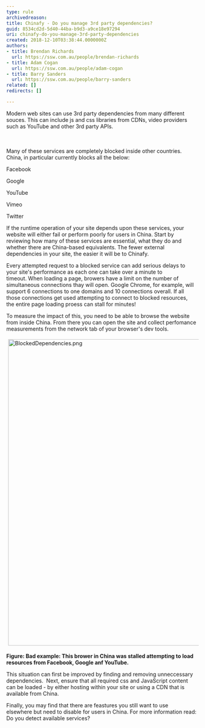 ```yaml
---
type: rule
archivedreason: 
title: Chinafy - Do you manage 3rd party dependencies?
guid: 8534cd2d-5d40-44ba-b9d3-a9ce18e97294
uri: chinafy-do-you-manage-3rd-party-dependencies
created: 2018-12-10T03:38:44.0000000Z
authors:
- title: Brendan Richards
  url: https://ssw.com.au/people/brendan-richards
- title: Adam Cogan
  url: https://ssw.com.au/people/adam-cogan
- title: Barry Sanders
  url: https://ssw.com.au/people/barry-sanders
related: []
redirects: []

---
```



​Modern web sites can use 3rd party dependencies from many different souces. This can include js and css libraries from&#160;CDNs, video providers such as YouTube and other 3rd party APIs.<br>
<br><excerpt class='endintro'></excerpt><br>
<p>​Many of these services are completely blocked inside other countries. China, in particular currently blocks all the below&#58;</p><p>Facebook</p><p>Google</p><p>YouTube</p><p>Vimeo</p><p>Twitter<br></p><p>If the runtime&#160;operation of your site depends upon&#160;these services, your website will either fail or perform poorly for users in China. Start by reviewing how many of these services are essential, what they do and whether there are China-based equivalents. The fewer external dependencies in your site, the easier it will be to Chinafy.&#160;&#160;<br></p><p>Every attempted&#160;request to a blocked service can add serious delays to your site's performance as each one can take&#160;over a minute&#160;to timeout.&#160;When loading a page, browers have a limit on the number of simultaneous connections thay will open. Google&#160;Chrome, for example,&#160;will support 6 connections to one domains and 10 connections&#160;overall. If all those connections get used attempting to connect&#160;to blocked resources, the entire page&#160;loading proess can stall for minutes!<br></p><p>To measure the impact of this, you need to be able to browse the website from inside China. From there you can open&#160;the site and collect perfomance measurements from the network tab of your browser's dev tools.<br></p><p><img src="/PublishingImages/BlockedDependencies.png" alt="BlockedDependencies.png" style="margin&#58;5px;width&#58;808px;" /><br></p><p><strong>Figure&#58; Bad example&#58; This brower in China was stalled attempting to load resources from Facebook, Google anf YouTube.</strong><br></p><p>This situation can&#160;first be improved by finding and removing unneccessary dependencies.&#160;&#160;Next, ensure that all required css and JavaScript content can be loaded - by either hosting within your site&#160;or using a CDN that is available from China.<br></p><p>Finally, you may find that there are feastures you still want to use elsewhere&#160;but&#160;need to&#160;disable for users in&#160;China. For more information read&#58; Do you detect available services?&#160;<br></p><p><br></p>


